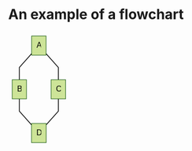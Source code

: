 # An example of a flowchart

<svg height="233" style="max-width:124.640625px" font-family="&quot;trebuchet ms&quot;,verdana,arial,sans-serif" font-size="16px" viewBox="0 0 124.641 233">
  <defs>
    <path fill="green" stroke-dasharray="1,0" d="m0 0 10 5-10 5z"/>
  </defs>
  <g opacity="1">
    <path fill="none" stroke="#000" stroke-width="1.5px" marker-end="url(#a)" d="M47.473 44.015 22.53 72v25"/>
    <defs>
      <marker id="a" markerHeight="6" markerUnits="strokeWidth" markerWidth="8" orient="auto" refX="9" refY="5" viewBox="0 0 10 10">
        <use stroke-dasharray="1,0" xlink:href="#reuse-0"/>
      </marker>
    </defs>
  </g>
  <g opacity="1">
    <path fill="none" stroke="#000" stroke-width="1.5px" marker-end="url(#b)" d="M76.91 44.015 101.852 72v25"/>
    <defs>
      <marker id="b" markerHeight="6" markerUnits="strokeWidth" markerWidth="8" orient="auto" refX="9" refY="5" viewBox="0 0 10 10">
        <use stroke-dasharray="1,0" xlink:href="#reuse-0"/>
      </marker>
    </defs>
  </g>
  <g opacity="1">
    <path fill="none" stroke="#000" stroke-width="1.5px" marker-end="url(#c)" d="M22.531 136v25l24.754 27.775"/>
    <defs>
      <marker id="c" markerHeight="6" markerUnits="strokeWidth" markerWidth="8" orient="auto" refX="9" refY="5" viewBox="0 0 10 10">
        <use stroke-dasharray="1,0" xlink:href="#reuse-0"/>
      </marker>
    </defs>
  </g>
  <g opacity="1">
    <path fill="none" stroke="#000" stroke-width="1.5px" marker-end="url(#d)" d="M101.852 136v25l-24.754 27.775"/>
    <defs>
      <marker id="d" markerHeight="6" markerUnits="strokeWidth" markerWidth="8" orient="auto" refX="9" refY="5" viewBox="0 0 10 10">
        <use stroke-dasharray="1,0" xlink:href="#reuse-0"/>
      </marker>
    </defs>
  </g>
  <g>
    <foreignObject width="0" height="0" color="#000">
      <div xmlns="http://www.w3.org/1999/xhtml" style="white-space:nowrap" display="inline-block">
        <span style="background-color:#e8e8e8;text-align:center" fill="#000" color="#000"/>
      </div>
    </foreignObject>
    <foreignObject width="0" height="0" color="#000">
      <div xmlns="http://www.w3.org/1999/xhtml" style="white-space:nowrap" display="inline-block">
        <span style="background-color:#e8e8e8;text-align:center" fill="#000" color="#000"/>
      </div>
    </foreignObject>
    <foreignObject width="0" height="0" color="#000">
      <div xmlns="http://www.w3.org/1999/xhtml" style="white-space:nowrap" display="inline-block">
        <span style="background-color:#e8e8e8;text-align:center" fill="#000" color="#000"/>
      </div>
    </foreignObject>
    <foreignObject width="0" height="0" color="#000">
      <div xmlns="http://www.w3.org/1999/xhtml" style="white-space:nowrap" display="inline-block">
        <span style="background-color:#e8e8e8;text-align:center" fill="#000" color="#000"/>
      </div>
    </foreignObject>
  </g>
  <g>
    <g opacity="1" transform="translate(62.191 27.5)">
      <rect width="29.438" height="39" x="-14.719" y="-19.5" fill="#cde498" stroke="#13540c" stroke-width="1px" rx="0" ry="0"/>
      <foreignObject width="9.438" height="19" transform="translate(-4.719 -9.5)" color="#000">
        <div xmlns="http://www.w3.org/1999/xhtml" style="white-space:nowrap" display="inline-block">
          A
        </div>
      </foreignObject>
    </g>
    <g opacity="1" transform="translate(22.531 116.5)">
      <rect width="29.063" height="39" x="-14.531" y="-19.5" fill="#cde498" stroke="#13540c" stroke-width="1px" rx="0" ry="0"/>
      <foreignObject width="9.063" height="19" transform="translate(-4.531 -9.5)" color="#000">
        <div xmlns="http://www.w3.org/1999/xhtml" style="white-space:nowrap" display="inline-block">
          B
        </div>
      </foreignObject>
    </g>
    <g opacity="1" transform="translate(101.852 116.5)">
      <rect width="29.578" height="39" x="-14.789" y="-19.5" fill="#cde498" stroke="#13540c" stroke-width="1px" rx="0" ry="0"/>
      <foreignObject width="9.578" height="19" transform="translate(-4.79 -9.5)" color="#000">
        <div xmlns="http://www.w3.org/1999/xhtml" style="white-space:nowrap" display="inline-block">
          C
        </div>
      </foreignObject>
    </g>
    <g opacity="1" transform="translate(62.191 205.5)">
      <rect width="29.813" height="39" x="-14.906" y="-19.5" fill="#cde498" stroke="#13540c" stroke-width="1px" rx="0" ry="0"/>
      <foreignObject width="9.813" height="19" transform="translate(-4.906 -9.5)" color="#000">
        <div xmlns="http://www.w3.org/1999/xhtml" style="white-space:nowrap" display="inline-block">
          D
        </div>
      </foreignObject>
    </g>
  </g>
</svg>
